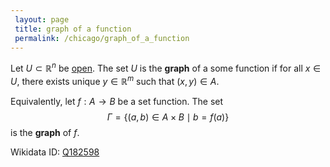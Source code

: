 ```yaml
---
 layout: page
 title: graph of a function
 permalink: /chicago/graph_of_a_function
---
```

Let $U \subset \mathbb R^n$ be [open](https://mathgloss.github.io/MathGloss/chicago/open). The set $U$ is the **graph** of a some function if for all $x \in U$, there exists unique $y \in \mathbb R^m$ such that $(x,y) \in A$.

Equivalently, let $f:A\to B$ be a set function. The set $$\Gamma = \{(a,b) \in A\times B \mid b=f(a)\}$$ is the **graph** of $f$.

Wikidata ID: [Q182598](https://www.wikidata.org/wiki/Q182598)